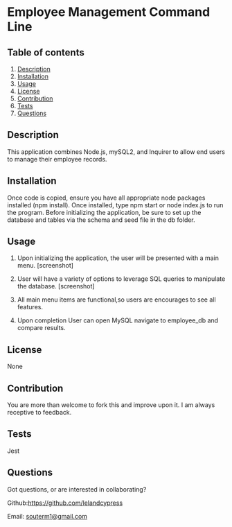 # Employee Management Command Line

## Table of contents

1. [Description](#Description)
2. [Installation](#Instructions)
3. [Usage](#Usage)
4. [License](#License)
5. [Contribution](#Contribution)
6. [Tests](#Tests)
7. [Questions](#Questions)

## Description

This application combines Node.js, mySQL2, and Inquirer to allow end users to manage their employee records.

## Installation

Once code is copied, ensure you have all appropriate node packages installed (npm install). Once installed, type npm start or node index.js to run the program. Before initializing the application, be sure to set up the database and tables via the schema and seed file in the db folder.

## Usage

1. Upon initializing the application, the user will be presented with a main menu.
   [screenshot]
2. User will have a variety of options to leverage SQL queries to manipulate the database.
   [screenshot]
3. All main menu items are functional,so users are encourages to see all features.

4. Upon completion User can open MySQL navigate to employee_db and compare results.

## License

None

## Contribution

You are more than welcome to fork this and improve upon it. I am always receptive to feedback.

## Tests

Jest

## Questions

Got questions, or are interested in collaborating?

Github:https://github.com/lelandcypress

Email: souterm1@gmail.com
